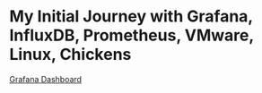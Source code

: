 # My Initial Journey with Grafana, <br> InfluxDB, Prometheus, VMware, Linux, Chickens
[Grafana Dashboard](https://github.com/DennisFaucher/grafana101/blob/main/images/Grafana%20Main%20-%20Dodge.jpg)
